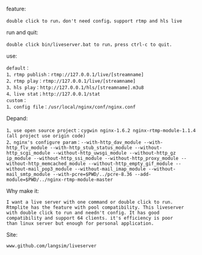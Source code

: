 feature:

    double click to run，don't need config，support rtmp and hls live


run and quit:

    double click bin/liveserver.bat to run，press ctrl-c to quit.


use:

    default：
    1、rtmp publish：rtmp://127.0.0.1/live/[streamname]
    2、rtmp play：rtmp://127.0.0.1/live/[streamname]
    3、hls play：http://127.0.0.1/hls/[streamname].m3u8
    4、live stat；http://127.0.0.1/stat
    custom：
    1、config file：/usr/local/nginx/conf/nginx.conf


Depand:

    1、use open source project：cygwin nginx-1.6.2 nginx-rtmp-module-1.1.4 (all project use origin code)
    2、nginx's configure param：--with-http_dav_module --with-http_flv_module --with-http_stub_status_module --without-http_scgi_module --without-http_uwsgi_module --without-http_gz ip_module --without-http_ssi_module --without-http_proxy_module --without-http_memcached_module --without-http_empty_gif_module --without-mail_pop3_module --without-mail_imap_module --without-mail_smtp_module --with-pcre=$PWD/../pcre-8.36 --add-module=$PWD/../nginx-rtmp-module-master


Why make it:

    I want a live server with one command or double click to run. 
    Rtmplite has the feature with pool compatibility. This liveserver
    with double click to run and needn't config. It has good 
    compatibility and support 64 clients. it's efficiency is poor 
    than linux server but enough for personal application.


Site:

    www.github.com/langsim/liveserver
